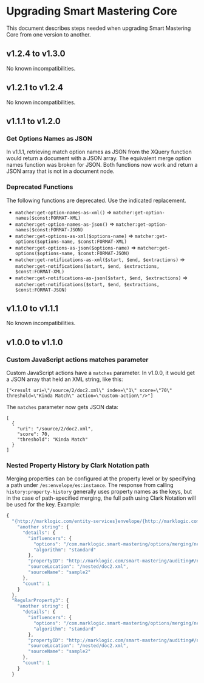 # Upgrading Smart Mastering Core

This document describes steps needed when upgrading Smart Mastering Core from one version to another. 

## v1.2.4 to v1.3.0

No known incompatibilities. 

## v1.2.1 to v1.2.4

No known incompatibilities. 

## v1.1.1 to v1.2.0

### Get Options Names as JSON

In v1.1.1, retrieving match option names as JSON from the XQuery function would return a document with a JSON array. 
The equivalent merge option names function was broken for JSON. Both functions now work and return a JSON array that is
not in a document node. 

### Deprecated Functions

The following functions are deprecated. Use the indicated replacement. 

- `matcher:get-option-names-as-xml()` => `matcher:get-option-names($const:FORMAT-XML)`
- `matcher:get-option-names-as-json()` => `matcher:get-option-names($const:FORMAT-JSON)`
- `matcher:get-options-as-xml($options-name)` => `matcher:get-options($options-name, $const:FORMAT-XML)`
- `matcher:get-options-as-json($options-name)` => `matcher:get-options($options-name, $const:FORMAT-JSON)`
- `matcher:get-notifications-as-xml($start, $end, $extractions)` => `matcher:get-notifications($start, $end, $extractions, $const:FORMAT-XML)`
- `matcher:get-notifications-as-json($start, $end, $extractions)` => `matcher:get-notifications($start, $end, $extractions, $const:FORMAT-JSON)`

## v1.1.0 to v1.1.1

No known incompatibilities. 

## v1.0.0 to v1.1.0

### Custom JavaScript actions matches parameter

Custom JavaScript actions have a `matches` parameter. In v1.0.0, it would get a JSON array that held an XML string, 
like this:

    ["<result uri=\"/source/2/doc2.xml\" index=\"1\" score=\"70\" threshold=\"Kinda Match\" action=\"custom-action\"/>"]

The `matches` parameter now gets JSON data:

    [
      {
        "uri": "/source/2/doc2.xml",
        "score": 70,
        "threshold": "Kinda Match"
      }
    ]

### Nested Property History by Clark Notation path

Merging properties can be configured at the property level or by specifying a path under `/es:envelope/es:instance`. 
The response from calling `history:property-history` generally uses property names as the keys, but in the case of 
path-specified merging, the full path using Clark Notation will be used for the key. Example:

```javascript
{
  "{http://marklogic.com/entity-services}envelope/{http://marklogic.com/entity-services}instance/TopProperty/{nested}LowerProperty1/EvenLowerProperty/LowestProperty1": {
    "another string": {
      "details": {
        "influencers": {
          "options": "/com.marklogic.smart-mastering/options/merging/nested-options.xml",
          "algorithm": "standard"
        },
        "propertyID": "http://marklogic.com/smart-mastering/auditing#/nested/doc2.xmlLowestProperty1410f7993f53b148c5b439c8e48fd5083860d648a00ff7579b0046257822c35658591bddc662ea8bda650cd729f1f3f876038240fa0422a811cc00eeff170e500",
        "sourceLocation": "/nested/doc2.xml",
        "sourceName": "sample2"
      },
      "count": 1
    }
  },
  "RegularProperty3": {
    "another string": {
      "details": {
        "influencers": {
          "options": "/com.marklogic.smart-mastering/options/merging/nested-options.xml",
          "algorithm": "standard"
        },
        "propertyID": "http://marklogic.com/smart-mastering/auditing#/nested/doc2.xmlLowestProperty3410f7993f53b148c5b439c8e48fd5083860d648a00ff7579b0046257822c35658591bddc662ea8bda650cd729f1f3f876038240fa0422a811cc00eeff170e500",
        "sourceLocation": "/nested/doc2.xml",
        "sourceName": "sample2"
      },
      "count": 1
    }
  }
```
